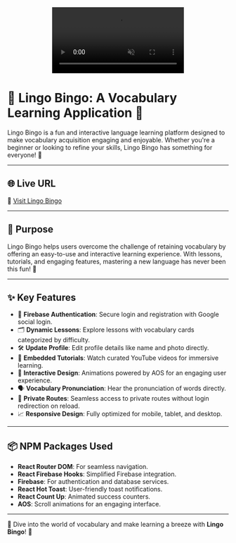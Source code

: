 <div align="center">
  <video
      src="public/Language.mp4"
      autoPlay
      loop
      muted
    />
</div>


# 🌟 Lingo Bingo: A Vocabulary Learning Application 🌟

Lingo Bingo is a fun and interactive language learning platform designed to make vocabulary acquisition engaging and enjoyable. Whether you're a beginner or looking to refine your skills, Lingo Bingo has something for everyone! 🎉

---

## 🌐 Live URL  
🔗 [Visit Lingo Bingo](https://lingo-bingo-ornobaadi.surge.sh)  

---

## 🎯 Purpose  
Lingo Bingo helps users overcome the challenge of retaining vocabulary by offering an easy-to-use and interactive learning experience. With lessons, tutorials, and engaging features, mastering a new language has never been this fun! 🚀

---

## ✨ Key Features  
- 🔑 **Firebase Authentication**: Secure login and registration with Google social login.  
- 🗂️ **Dynamic Lessons**: Explore lessons with vocabulary cards categorized by difficulty.  
- 🛠️ **Update Profile**: Edit profile details like name and photo directly.  
- 🎥 **Embedded Tutorials**: Watch curated YouTube videos for immersive learning.  
- 🎨 **Interactive Design**: Animations powered by AOS for an engaging user experience.  
- 🗣️ **Vocabulary Pronunciation**: Hear the pronunciation of words directly.  
- 🔁 **Private Routes**: Seamless access to private routes without login redirection on reload.  
- 📈 **Responsive Design**: Fully optimized for mobile, tablet, and desktop.  

---

## 📦 NPM Packages Used  
- **React Router DOM**: For seamless navigation.  
- **React Firebase Hooks**: Simplified Firebase integration.  
- **Firebase**: For authentication and database services.  
- **React Hot Toast**: User-friendly toast notifications.  
- **React Count Up**: Animated success counters.  
- **AOS**: Scroll animations for an engaging interface.  

---

🚀 Dive into the world of vocabulary and make learning a breeze with **Lingo Bingo**! 🌟